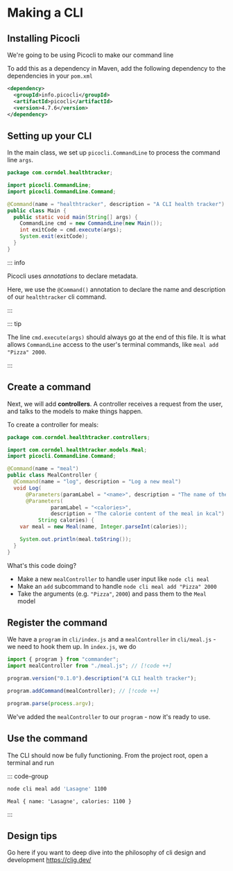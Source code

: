 # Making a CLI

## Installing Picocli

We're going to be using Picocli to make our command line

To add this as a dependency in Maven, add the following dependency to the dependencies in your `pom.xml`

```xml
<dependency>
  <groupId>info.picocli</groupId>
  <artifactId>picocli</artifactId>
  <version>4.7.6</version>
</dependency>
```

## Setting up your CLI

In the main class, we set up `picocli.CommandLine` to process the command line `args`.

```java
package com.corndel.healthtracker;

import picocli.CommandLine;
import picocli.CommandLine.Command;

@Command(name = "healthtracker", description = "A CLI health tracker")
public class Main {
  public static void main(String[] args) {
    CommandLine cmd = new CommandLine(new Main());
    int exitCode = cmd.execute(args);
    System.exit(exitCode);
  }
}
```

::: info

Picocli uses _annotations_ to declare metadata.

Here, we use the `@Command()` annotation to declare the name and description of our `healthtracker` cli command.

:::

::: tip

The line `cmd.execute(args)` should always go at the end of this file.
It is what allows `CommandLine` access to the user's terminal commands, like
`meal add "Pizza" 2000`.

:::

## Create a command

Next, we will add **controllers**. A controller receives a request from the
user, and talks to the models to make things happen.

To create a controller for meals:

```java
package com.corndel.healthtracker.controllers;

import com.corndel.healthtracker.models.Meal;
import picocli.CommandLine.Command;

@Command(name = "meal")
public class MealController {
  @Command(name = "log", description = "Log a new meal")
  void Log(
      @Parameters(paramLabel = "<name>", description = "The name of the meal") String name,
      @Parameters(
              paramLabel = "<calories>",
              description = "The calorie content of the meal in kcal")
          String calories) {
    var meal = new Meal(name, Integer.parseInt(calories));

    System.out.println(meal.toString());
  }
}
```

What's this code doing?

- Make a new `mealController` to handle user input like `node cli meal`
- Make an `add` subcommand to handle `node cli meal add "Pizza" 2000`
- Take the arguments (e.g. `"Pizza"`, `2000`) and pass them to the `Meal` model

## Register the command

We have a `program` in `cli/index.js` and a `mealController` in `cli/meal.js` -
we need to hook them up. In `index.js`, we do

```js
import { program } from "commander";
import mealController from "./meal.js"; // [!code ++]

program.version("0.1.0").description("A CLI health tracker");

program.addCommand(mealController); // [!code ++]

program.parse(process.argv);
```

We've added the `mealController` to our `program` - now it's ready to use.

## Use the command

The CLI should now be fully functioning. From the project root, open a terminal
and run

::: code-group

```bash
node cli meal add 'Lasagne' 1100
```

```console [output]
Meal { name: 'Lasagne', calories: 1100 }
```

:::

## Design tips

Go here if you want to deep dive into the philosophy of cli design and development https://clig.dev/
